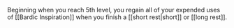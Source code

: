 Beginning when you reach 5th level, you regain all of your expended uses of [[Bardic Inspiration]] when you finish a [[short rest|short]] or [[long rest]].